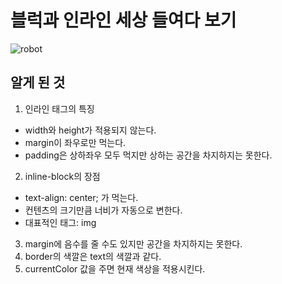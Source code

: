 # 블럭과 인라인 세상 들여다 보기

![robot](https://user-images.githubusercontent.com/42693257/70532282-10439700-1b9a-11ea-82ca-451ccdc70ef1.png)

## 알게 된 것
1. 인라인 태그의 특징
  - width와 height가 적용되지 않는다.
  - margin이 좌우로만 먹는다.
  - padding은 상하좌우 모두 먹지만 상하는 공간을 차지하지는 못한다.
2. inline-block의 장점
  - text-align: center; 가 먹는다.
  - 컨텐츠의 크기만큼 너비가 자동으로 변한다.
  - 대표적인 태그: img
3. margin에 음수를 줄 수도 있지만 공간을 차지하지는 못한다.
4. border의 색깔은 text의 색깔과 같다.
5. currentColor 값을 주면 현재 색상을 적용시킨다.
